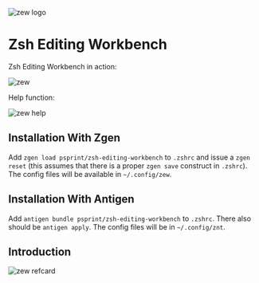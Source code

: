 ![zew logo](http://imageshack.com/a/img911/6549/WNjz34.png)

# Zsh Editing Workbench

Zsh Editing Workbench in action:

![zew](http://imageshack.com/a/img911/7091/wJKRAk.gif)

Help function:

![zew help](http://imagizer.imageshack.us/a/img903/3292/oDwtY9.gif)

## Installation With Zgen

Add `zgen load psprint/zsh-editing-workbench` to `.zshrc` and issue a `zgen reset` (this assumes that there is a proper `zgen save` construct in `.zshrc`).
The config files will be available in `~/.config/zew`.

## Installation With Antigen
Add `antigen bundle psprint/zsh-editing-workbench` to `.zshrc`. There also
should be `antigen apply`. The config files will be in `~/.config/znt`.

## Introduction

![zew refcard](http://imageshack.com/a/img911/496/J73Bo1.png)


